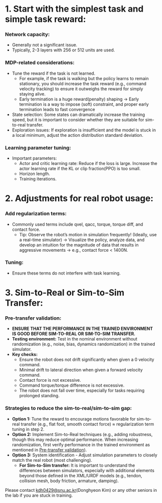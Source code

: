 # 1. **Start with the simplest task and simple task reward:**
### **Network capacity:**
   - Generally not a significant issue.
   - Typically, 2-3 layers with 256 or 512 units are used.
### **MDP-related considerations:**
   - Tune the reward if the task is not learned.
      - For example, if the task is walking but the policy learns to remain stationary, you should increase the task reward (e.g., command velocity tracking) to ensure it outweighs the reward for simply staying alive.
      - Early termination is a huge reward(penalty) shaping → Early termination is a way to impose (soft) constraint, and proper early termination leads to fast convergence
   - State selection: Some states can dramatically increase the training speed, but it is important to consider whether they are suitable for sim-to-real transfer.
   - Exploration issues: If exploration is insufficient and the model is stuck in a local minimum, adjust the action distribution standard deviation.
### **Learning parameter tuning:**
   - Important parameters:
       - Actor and critic learning rate: Reduce if the loss is large. Increase the actor learning rate if the KL or clip fraction(PPO) is too small.
       - Horizon length.
       - Training iterations.

# 2. **Adjustments for real robot usage:**
### **Add regularization terms:** 
   - Commonly used terms include qvel, qacc, torque, torque diff, and contact force.
      - Tip: Observe the robot’s motion in simulation frequently! (Ideally, use a real-time simulator) → Visualize the policy, analyze data, and develop an intuition for the magnitude of data that results in aggressive movements → e.g., contact force < 1400N.
### **Tuning:**
   - Ensure these terms do not interfere with task learning.

# 3. **Sim-to-Real or Sim-to-Sim Transfer:**
### **Pre-transfer validation:** 
  - **ENSURE THAT THE PERFORMANCE IN THE TRAINED ENVIRONMENT IS GOOD BEFORE SIM-TO-REAL OR SIM-TO-SIM TRANSFER.**
  - **Testing environment:** Test in the nominal environment without randomization (e.g., noise, bias, dynamics randomization) in the trained simulator.
  - **Key checks:**
      - Ensure the robot does not drift significantly when given a 0 velocity command.
      - Minimal drift to lateral direction when given a forward velocity command.
      - Contact force is not excessive.
      - Command torque/torque difference is not excessive.
      - The robot does not fall over time, especially for tasks requiring prolonged standing.
### **Strategies to reduce the sim-to-real/sim-to-sim gap:**
  - **Option 1:** Tune the reward to encourage motions favorable for sim-to-real transfer (e.g., flat foot, smooth contact force) $\approx$ regularization term tuning in step 2.
  - **Option 2:** Implement Sim-to-Real techniques (e.g., adding robustness, though this may reduce optimal performance. When increasing randomization, first verify performance in the trained environment as mentioned in [Pre-transfer validation](#pre-transfer-validation)).
  - **Option 3:** System identification - Adjust simulation parameters to closely match the real robot (most challenging).
      - **For Sim-to-Sim transfer:** It is important to understand the differences between simulators, especially with additional elements beyond those defined in the XML/URDF models (e.g., tendon, collision mesh, body friction, armature, damping).

Please contact kdh0429@snu.ac.kr(Donghyeon Kim) or any other seniors in the lab if you are stuck in training.
